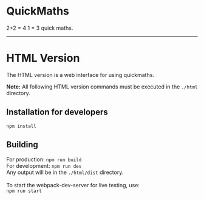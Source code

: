 # QuickMaths
2+2 = 4 1 = 3 quick maths.
<hr>

# HTML Version
The HTML version is a web interface for using quickmaths.

**Note:** All following HTML version commands must be executed in the `./html` directory.

## Installation for developers
`npm install`

## Building
For production: `npm run build`<br>
For development: `npm run dev`<br>
Any output will be in the `./html/dist` directory.<br>
<br>
To start the webpack-dev-server for live testing, use:<br>
`npm run start`
